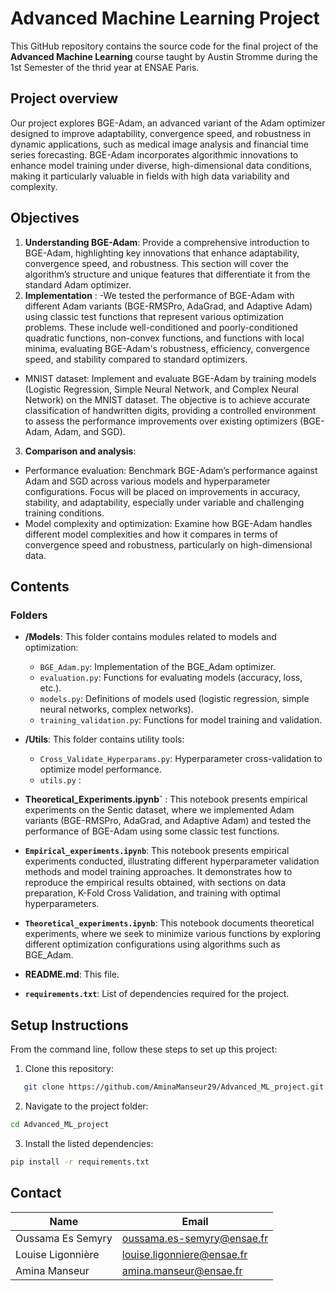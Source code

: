 # Advanced Machine Learning Project

This GitHub repository contains the source code for the final project of the **Advanced Machine Learning** course taught by Austin Stromme during the 1st Semester of the thrid year at ENSAE Paris.

## Project overview 

Our project explores BGE-Adam, an advanced variant of the Adam optimizer designed to improve adaptability, convergence speed, and robustness in dynamic applications, such as medical image analysis and financial time series forecasting. BGE-Adam incorporates algorithmic innovations to enhance model training under diverse, high-dimensional data conditions, making it particularly valuable in fields with high data variability and complexity.

## Objectives 
1. **Understanding BGE-Adam**: Provide a comprehensive introduction to BGE-Adam, highlighting key innovations that enhance adaptability, convergence speed, and robustness. This section will cover the algorithm’s structure and unique features that differentiate it from the standard Adam optimizer.
2. **Implementation** :
-We tested the performance of BGE-Adam with different Adam variants (BGE-RMSPro, AdaGrad, and Adaptive Adam) using classic test functions that represent various optimization problems. These include well-conditioned and poorly-conditioned quadratic functions, non-convex functions, and functions with local minima, evaluating BGE-Adam's robustness, efficiency, convergence speed, and stability compared to standard optimizers.
- MNIST dataset: Implement and evaluate BGE-Adam by training models (Logistic Regression, Simple Neural Network, and Complex Neural Network) on the MNIST dataset. The objective is to achieve accurate classification of handwritten digits, providing a controlled environment to assess the performance improvements over existing optimizers (BGE-Adam, Adam, and SGD).

3. **Comparison and analysis**: 
- Performance evaluation: Benchmark BGE-Adam’s performance against Adam and SGD across various models and hyperparameter configurations. Focus will be placed on improvements in accuracy, stability, and adaptability, especially under variable and challenging training conditions.
- Model complexity and optimization: Examine how BGE-Adam handles different model complexities and how it compares in terms of convergence speed and robustness, particularly on high-dimensional data.

## Contents

### Folders

- **/Models**: This folder contains modules related to models and optimization:
  - `BGE_Adam.py`: Implementation of the BGE_Adam optimizer.
  - `evaluation.py`: Functions for evaluating models (accuracy, loss, etc.).
  - `models.py`: Definitions of models used (logistic regression, simple neural networks, complex networks).
  - `training_validation.py`: Functions for model training and validation.

- **/Utils**: This folder contains utility tools:
  - `Cross_Validate_Hyperparams.py`: Hyperparameter cross-validation to optimize model performance.
  - `utils.py` : 

- **Theoretical_Experiments.ipynb`** : This notebook presents empirical experiments on the Sentic dataset, where we implemented Adam variants (BGE-RMSPro, AdaGrad, and Adaptive Adam) and tested the performance of BGE-Adam using some classic test functions.
- **`Empirical_experiments.ipynb`**: This notebook presents empirical experiments conducted, illustrating different hyperparameter validation methods and model training approaches. It demonstrates how to reproduce the empirical results obtained, with sections on data preparation, K-Fold Cross Validation, and training with optimal hyperparameters.

- **`Theoretical_experiments.ipynb`**: This notebook documents theoretical experiments, where we seek to minimize various functions by exploring different optimization configurations using algorithms such as BGE_Adam.

- **README.md**: This file.

- **`requirements.txt`**: List of dependencies required for the project.

## Setup Instructions

From the command line, follow these steps to set up this project:

1. Clone this repository:
```bash
   git clone https://github.com/AminaManseur29/Advanced_ML_project.git
```
2. Navigate to the project folder:
```bash
cd Advanced_ML_project
```
3. Install the listed dependencies:
```bash
pip install -r requirements.txt
```

## Contact

| Name            | Email                |
|----------------|----------------------|
| Oussama Es Semyry    | oussama.es-semyry@ensae.fr |
| Louise Ligonnière  | louise.ligonniere@ensae.fr |
| Amina Manseur   | amina.manseur@ensae.fr |
